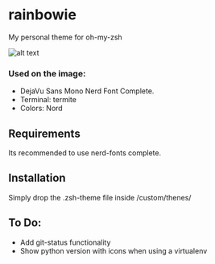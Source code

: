 # rainbowie
My personal theme for oh-my-zsh

![alt text](https://raw.githubusercontent.com/druskus20/rainbowie/master/screenshot.png)


### Used on the image: 
  - DejaVu Sans Mono Nerd Font Complete. 
  - Terminal: termite
  - Colors: Nord

## Requirements
Its recommended to use nerd-fonts complete. 

## Installation
Simply drop the .zsh-theme file inside <OMZSH>/custom/thenes/



## To Do: 
  - Add git-status functionality
  - Show python version with icons when using a virtualenv
  
